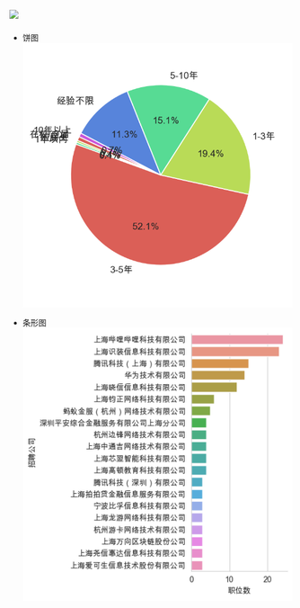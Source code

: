## ![](https://img.shields.io/badge/GolangJobs-boss-brightgreen)

* 饼图  
    ![](https://raw.githubusercontent.com/gopher110/scripts/master/site/zhiping.com/analysis-result/pie-experience.png)

* 条形图   
    ![](https://raw.githubusercontent.com/gopher110/scripts/master/site/zhiping.com/analysis-result/bar-company.png)
